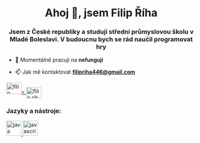 <h1 align="center">Ahoj 👋, jsem Filip Říha</h1>
<h3 align="center">Jsem z České republiky a studuji střední průmyslovou školu v Mladé Boleslavi. V budoucnu bych se rád naučil programovat hry</h3>

- 🔭 Momentálně pracuji na **nefunguji**

- 📫 Jak mě kontaktovat **filipriha446@gmail.com**


<p align="left">
<a href="https://fb.com/filip řiha" target="blank"><img align=" center" src="https://raw.githubusercontent.com/rahuldkjain/github-profile-readme-generator/master/src/images/icons/Social/facebook.svg" alt="filip řiha" height="30" width="40" /><
<a href="https://instagram.com/filip.riha.395" target="blank"><img align="center" src="https://raw.githubusercontent.com/rahuldkjain/github-profile -readme-generator/master/src/images/icons/Social/instagram.svg" alt="filip.riha.395" height="30" width="40" /></a>
</p>

<h3 align="left">Jazyky a nástroje:</h3>
<p align="left"> <a href="https://www.java.com" target="_blank" rel="noreferrer"> <img src="https://raw.githubusercontent.com/devicons /devicon/master/icons/java/java-original.svg" alt="java" width="40" height="40"/> </a> <a href="https://developer.mozilla.org /cs-US/docs/Web/JavaScript" target="_blank" rel="noreferrer"> <img src="https://raw.githubusercontent.com/devicons/devicon/master/icons/javascript/javascript-original .svg" alt="javascript" width="40" height="40"/> </a> </p>
